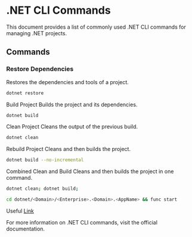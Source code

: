 # .NET CLI Commands

This document provides a list of commonly used .NET CLI commands for managing .NET projects.

## Commands

### Restore Dependencies
Restores the dependencies and tools of a project.
```sh
dotnet restore
```

Build Project
Builds the project and its dependencies.
```sh
dotnet build
```

Clean Project
Cleans the output of the previous build.
```sh
dotnet clean
```

Rebuild Project
Cleans and then builds the project.
```sh
dotnet build --no-incremental
```

Combined Clean and Build
Cleans and then builds the project in one command.

```sh
dotnet clean; dotnet build;
```

```sh
cd dotnet/<Domain>/<Enterprise>.<Domain>.<AppName> && func start
```

Useful [Link](https://learn.microsoft.com/en-us/dotnet/core/tools/dotnet)

For more information on .NET CLI commands, visit the official documentation.
